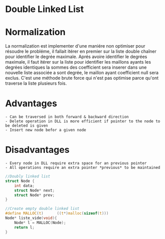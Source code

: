 # Double Linked List


# Normalization
La normalization est implementer d'une maniére non optimiser pour résoudre le probléme,
il fallait itérer en premier sur la liste double chaîner pour identifier le degrée
maximale. Aprés avoire identifier le degrées maximale, il faut itérer sur la liste
pour identifier les maillons ayants les degrées identiques la sommes des coefficient
sera inserer dans une nouvelle liste associée a sont degrée, le maillon ayant 
coefficient null sera exclus. C'est une méthode brute force qui n'est pas
optimise parce qu'ont traverse la liste plusieurs fois.




# Advantages
    - Can be traversed in both forward & backward direction 
    - Delete operation in DLL is more efficient if pointer to the node to be deleted is given
    - Insert new node befor a given node

# Disadvantages
    - Every node in DLL require extra space for an previous pointer
    - All operations require an extra pointer *previous* to be maintained

```C
//Doubly linked list
struct Node {
    int data;
    struct Node* next;
    struct Node* prev;
}
```

```C
//Create empty double linked list
#define MALLOC(t)      ((t*)malloc(sizeof(t)))
Node* liste_vide(void){
    Node* l = MALLOC(Node);
    return l;
}

```
